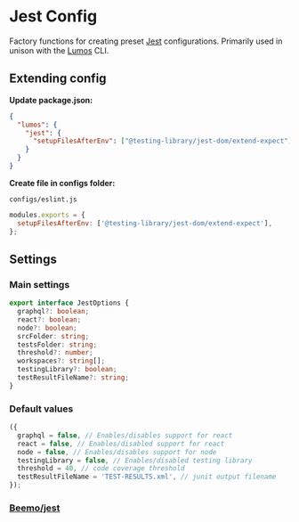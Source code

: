 # Jest Config

Factory functions for creating preset [Jest](https://jestjs.io/) configurations. Primarily used in
unison with the [Lumos](https://www.npmjs.com/package/@oriflame/lumos) CLI.

## Extending config

**Update package.json:**

```json
{
  "lumos": {
    "jest": {
      "setupFilesAfterEnv": ["@testing-library/jest-dom/extend-expect"]
    }
  }
}
```

**Create file in configs folder:**

`configs/eslint.js`

```js
modules.exports = {
  setupFilesAfterEnv: ['@testing-library/jest-dom/extend-expect'],
};
```

## Settings

### Main settings

```ts
export interface JestOptions {
  graphql?: boolean;
  react?: boolean;
  node?: boolean;
  srcFolder: string;
  testsFolder: string;
  threshold?: number;
  workspaces?: string[];
  testingLibrary?: boolean;
  testResultFileName?: string;
}
```

### Default values

```ts
({
  graphql = false, // Enables/disables support for react
  react = false, // Enables/disabled support for react
  node = false, // Enables/disables support for node
  testingLibrary = false, // Enables/disabled testing library
  threshold = 40, // code coverage threshold
  testResultFileName = 'TEST-RESULTS.xml', // junit output filename
});
```

### [Beemo/jest](https://milesj.gitbook.io/beemo/driver/jest)
